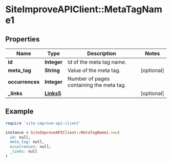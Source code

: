 # SiteImproveAPIClient::MetaTagName1

## Properties

| Name | Type | Description | Notes |
| ---- | ---- | ----------- | ----- |
| **id** | **Integer** | Id of the meta tag name. |  |
| **meta_tag** | **String** | Value of the meta tag. | [optional] |
| **occurrences** | **Integer** | Number of pages containing the meta tag. |  |
| **_links** | [**Links5**](Links5.md) |  | [optional] |

## Example

```ruby
require 'site-improve-api-client'

instance = SiteImproveAPIClient::MetaTagName1.new(
  id: null,
  meta_tag: null,
  occurrences: null,
  _links: null
)
```


